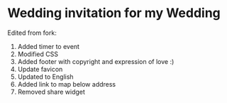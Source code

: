 # Wedding invitation for my Wedding

Edited from fork:

1. Added timer to event
2. Modified CSS
3. Added footer with copyright and expression of love :)
4. Update favicon
5. Updated to English
6. Added link to map below address
7. Removed share widget
